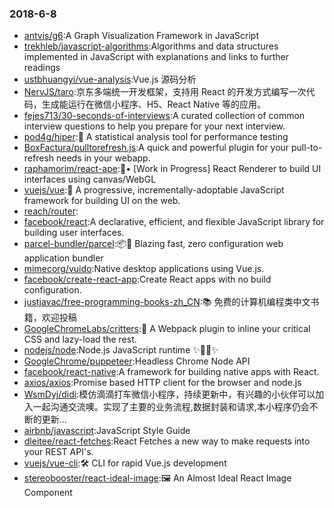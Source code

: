 ### 2018-6-8 
* [antvis/g6](https://github.com//antvis/g6):A Graph Visualization Framework in JavaScript 
* [trekhleb/javascript-algorithms](https://github.com//trekhleb/javascript-algorithms):Algorithms and data structures implemented in JavaScript with explanations and links to further readings 
* [ustbhuangyi/vue-analysis](https://github.com//ustbhuangyi/vue-analysis):Vue.js 源码分析 
* [NervJS/taro](https://github.com//NervJS/taro):京东多端统一开发框架，支持用 React 的开发方式编写一次代码，生成能运行在微信小程序、H5、React Native 等的应用。 
* [fejes713/30-seconds-of-interviews](https://github.com//fejes713/30-seconds-of-interviews):A curated collection of common interview questions to help you prepare for your next interview. 
* [pod4g/hiper](https://github.com//pod4g/hiper):🚀 A statistical analysis tool for performance testing 
* [BoxFactura/pulltorefresh.js](https://github.com//BoxFactura/pulltorefresh.js):A quick and powerful plugin for your pull-to-refresh needs in your webapp. 
* [raphamorim/react-ape](https://github.com//raphamorim/react-ape):🦍• [Work in Progress] React Renderer to build UI interfaces using canvas/WebGL 
* [vuejs/vue](https://github.com//vuejs/vue):🖖 A progressive, incrementally-adoptable JavaScript framework for building UI on the web. 
* [reach/router](https://github.com//reach/router): 
* [facebook/react](https://github.com//facebook/react):A declarative, efficient, and flexible JavaScript library for building user interfaces. 
* [parcel-bundler/parcel](https://github.com//parcel-bundler/parcel):📦🚀 Blazing fast, zero configuration web application bundler 
* [mimecorg/vuido](https://github.com//mimecorg/vuido):Native desktop applications using Vue.js. 
* [facebook/create-react-app](https://github.com//facebook/create-react-app):Create React apps with no build configuration. 
* [justjavac/free-programming-books-zh_CN](https://github.com//justjavac/free-programming-books-zh_CN):📚 免费的计算机编程类中文书籍，欢迎投稿 
* [GoogleChromeLabs/critters](https://github.com//GoogleChromeLabs/critters):🦔 A Webpack plugin to inline your critical CSS and lazy-load the rest. 
* [nodejs/node](https://github.com//nodejs/node):Node.js JavaScript runtime ✨🐢🚀✨ 
* [GoogleChrome/puppeteer](https://github.com//GoogleChrome/puppeteer):Headless Chrome Node API 
* [facebook/react-native](https://github.com//facebook/react-native):A framework for building native apps with React. 
* [axios/axios](https://github.com//axios/axios):Promise based HTTP client for the browser and node.js 
* [WsmDyj/didi](https://github.com//WsmDyj/didi):模仿滴滴打车微信小程序，持续更新中，有兴趣的小伙伴可以加入一起沟通交流噢。实现了主要的业务流程,数据封装和请求,本小程序仍会不断的更新... 
* [airbnb/javascript](https://github.com//airbnb/javascript):JavaScript Style Guide 
* [dleitee/react-fetches](https://github.com//dleitee/react-fetches):React Fetches a new way to make requests into your REST API's. 
* [vuejs/vue-cli](https://github.com//vuejs/vue-cli):🛠️ CLI for rapid Vue.js development 
* [stereobooster/react-ideal-image](https://github.com//stereobooster/react-ideal-image):🖼️ An Almost Ideal React Image Component 
